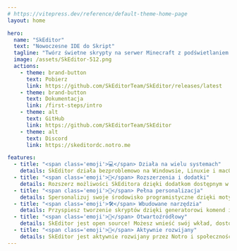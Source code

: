 ```yaml
---
# https://vitepress.dev/reference/default-theme-home-page
layout: home

hero:
  name: "SkEditor"
  text: "Nowoczesne IDE do Skript"
  tagline: "Twórz świetne skrypty na serwer Minecraft z podświetlaniem składni, przydatnymi narzędziami i funkcjami społecznościowymi. Za darmo, wieloplatformowo i open source."
  image: /assets/SkEditor-512.png
  actions:
    - theme: brand-button
      text: Pobierz
      link: https://github.com/SkEditorTeam/SkEditor/releases/latest
    - theme: brand-button
      text: Dokumentacja
      link: /first-steps/intro
    - theme: alt
      text: GitHub
      link: https://github.com/SkEditorTeam/SkEditor
    - theme: alt
      text: Discord
      link: https://skeditordc.notro.me

features:
  - title: "<span class='emoji'>💻</span> Działa na wielu systemach"
    details: SkEditor działa bezproblemowo na Windowsie, Linuxie i macOS, zapewniając swobodę kodowania w Twoim ulubionym systemie.
  - title: "<span class='emoji'>🧩</span> Rozszerzenia i dodatki"
    details: Rozszerz możliwości SkEditora dzięki dodatkom dostępnym w Marketplace, takimi jak Analyzer.
  - title: "<span class='emoji'>🎨</span> Pełna personalizacja"
    details: Spersonalizuj swoje środowisko programistyczne dzięki motywom i podświetlaniu składni. Spraw, aby SkEditor był naprawdę Twój!
  - title: "<span class='emoji'>🛠️</span> Wbudowane narzędzia"
    details: Przyspiesz tworzenie skryptów dzięki generatorowi komend i GUI. Szybko przeglądaj dokumentację Skript w zakładce Dokumentacja.
  - title: "<span class='emoji'>🤝</span> Otwartoźródłowy"
    details: SkEditor jest open source! Możesz wnieść swój wkład, dostosować go do własnych potrzeb i pomóc ulepszyć go dla wszystkich. Zerknij na kod na GitHubie!
  - title: "<span class='emoji'>🚀</span> Aktywnie rozwijany"
    details: SkEditor jest aktywnie rozwijany przez Notro i społeczność, co zapewnia ciągłe ulepszenia, poprawki błędów i nowe funkcje.
---
```


